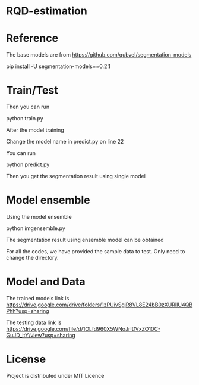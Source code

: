 # RQD-estimation
# Reference
The base models are from https://github.com/qubvel/segmentation_models 

pip install -U segmentation-models==0.2.1
# Train/Test
Then you can run

python train.py

After the model training

Change the model name in predict.py on line 22

You can run 

python predict.py

Then you get the segmentation result using single model
# Model ensemble
Using the model ensemble

python imgensemble.py

The segmentation result using ensemble model can be obtained

For all the codes, we have provided the sample data to test. Only need to change the directory.

# Model and Data
The trained models link is https://drive.google.com/drive/folders/1zPUivSgjR8VL8E24bB0zXURlIU4QBPhh?usp=sharing

The testing data link is https://drive.google.com/file/d/1OLfd960X5WNoJrIDVxZO10C-GuJD_itY/view?usp=sharing

# License
Project is distributed under MIT Licence
